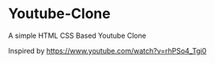 # Youtube-Clone

A simple HTML CSS Based Youtube Clone 

Inspired by https://www.youtube.com/watch?v=rhPSo4_Tgi0

